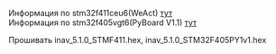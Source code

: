 Информация по stm32f411ceu6(WeAct) [тут](./Прошивки/stm32f411)  
Информация по stm32f405vgt6(PyBoard V1.1) [тут](./Прошивки/stm32f405)  

Прошивать inav_5.1.0_STMF411.hex, inav_5.1.0_STM32F405PY1v1.hex
